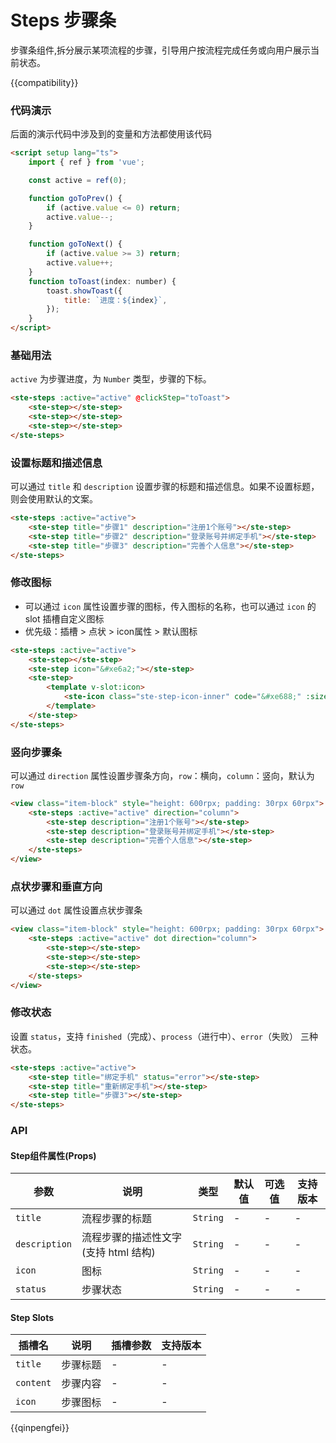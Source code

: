 # Steps 步骤条

步骤条组件,拆分展示某项流程的步骤，引导用户按流程完成任务或向用户展示当前状态。

{{compatibility}}

### 代码演示

后面的演示代码中涉及到的变量和方法都使用该代码

```html
<script setup lang="ts">
    import { ref } from 'vue';

    const active = ref(0);

    function goToPrev() {
        if (active.value <= 0) return;
        active.value--;
    }

    function goToNext() {
        if (active.value >= 3) return;
        active.value++;
    }
    function toToast(index: number) {
        toast.showToast({
            title: `进度：${index}`,
        });
    }
</script>
```

### 基础用法

`active` 为步骤进度，为 `Number` 类型，步骤的下标。

```html
<ste-steps :active="active" @clickStep="toToast">
    <ste-step></ste-step>
    <ste-step></ste-step>
    <ste-step></ste-step>
</ste-steps>
```

### 设置标题和描述信息

可以通过 `title` 和 `description` 设置步骤的标题和描述信息。如果不设置标题，则会使用默认的文案。

```html
<ste-steps :active="active">
    <ste-step title="步骤1" description="注册1个账号"></ste-step>
    <ste-step title="步骤2" description="登录账号并绑定手机"></ste-step>
    <ste-step title="步骤3" description="完善个人信息"></ste-step>
</ste-steps>
```

### 修改图标

-   可以通过 `icon` 属性设置步骤的图标，传入图标的名称，也可以通过 `icon` 的 slot 插槽自定义图标
-   优先级：插槽 > 点状 > icon属性 > 默认图标

```html
<ste-steps :active="active">
    <ste-step></ste-step>
    <ste-step icon="&#xe6a2;"></ste-step>
    <ste-step>
        <template v-slot:icon>
            <ste-icon class="ste-step-icon-inner" code="&#xe688;" :size="40" color="red"></ste-icon>
        </template>
    </ste-step>
</ste-steps>
```

### 竖向步骤条

可以通过 `direction` 属性设置步骤条方向，`row`：横向，`column`：竖向，默认为`row`

```html
<view class="item-block" style="height: 600rpx; padding: 30rpx 60rpx">
    <ste-steps :active="active" direction="column">
        <ste-step description="注册1个账号"></ste-step>
        <ste-step description="登录账号并绑定手机"></ste-step>
        <ste-step description="完善个人信息"></ste-step>
    </ste-steps>
</view>
```

### 点状步骤和垂直方向

可以通过 `dot` 属性设置点状步骤条

```html
<view class="item-block" style="height: 600rpx; padding: 30rpx 60rpx">
    <ste-steps :active="active" dot direction="column">
        <ste-step></ste-step>
        <ste-step></ste-step>
        <ste-step></ste-step>
    </ste-steps>
</view>
```

### 修改状态

设置 `status`，支持 `finished`（完成）、`process`（进行中）、`error`（失败） 三种状态。

```html
<ste-steps :active="active">
    <ste-step title="绑定手机" status="error"></ste-step>
    <ste-step title="重新绑定手机"></ste-step>
    <ste-step title="步骤3"></ste-step>
</ste-steps>
```

### API

<!-- props -->

#### Step组件属性(Props)

| 参数          | 说明                                 | 类型     | 默认值 | 可选值 | 支持版本 |
| ------------- | ------------------------------------ | -------- | ------ | ------ | -------- |
| `title`       | 流程步骤的标题                       | `String` | -      | -      | -        |
| `description` | 流程步骤的描述性文字(支持 html 结构) | `String` | -      | -      | -        |
| `icon`        | 图标                                 | `String` | -      | -      | -        |
| `status`      | 步骤状态                             | `String` | -      | -      | -        |

#### Step Slots

| 插槽名    | 说明     | 插槽参数 | 支持版本 |
| --------- | -------- | -------- | -------- |
| `title`   | 步骤标题 | -        | -        |
| `content` | 步骤内容 | -        | -        |
| `icon`    | 步骤图标 | -        | -        |

{{qinpengfei}}

